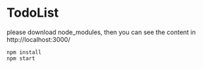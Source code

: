# TodoList

please download node_modules, then you can see the content in http://localhost:3000/

```
npm install
npm start
```